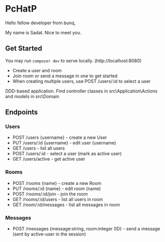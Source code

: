 # PcHatP

Hello fellow developer from bunq,

My name is Sadat. Nice to meet you.

## Get Started
You may run `composer dev` to serve locally. (http://localhost:8080)

  - Create a user and room 
  - Join room or send a message in one to get started
  - When creating multiple users, use POST /users/:id to select a user

DDD-based application. Find controller classes in src\Application\Actions and models in src\Domain

## Endpoints

### Users
  - POST /users {username} - create a new User
  - PUT /users/:id {username} -  edit user (username)
  - GET /users - list all users
  - POST /users/:id - select a user (mark as active user)
  - GET /users/active - get active user

### Rooms
  - POST /rooms {name} - create a new Room
  - PUT /rooms/:id {name} - edit room (name)
  - POST /rooms/:id/join - join the room
  - GET /rooms/:id/users - list all users in room
  - GET /room/:id/messages - list all messages in room

### Messages
  - POST /messages {message:string, room:integer (ID} - send a message (sent by active-user in the session)



